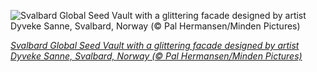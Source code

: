 
![Svalbard Global Seed Vault with a glittering facade designed by artist Dyveke Sanne, Svalbard, Norway (© Pal Hermansen/Minden Pictures)](https://cn.bing.com//th?id=OHR.SeedVault_EN-US9343000928_1920x1080.jpg&rf=LaDigue_1920x1080.jpg&pid=hp)

*[Svalbard Global Seed Vault with a glittering facade designed by artist Dyveke Sanne, Svalbard, Norway (© Pal Hermansen/Minden Pictures)](https://www.bing.com/search?q=svalbard+global+seed+vault&form=hpcapt&filters=HpDate%3a%2220210130_0800%22)*

